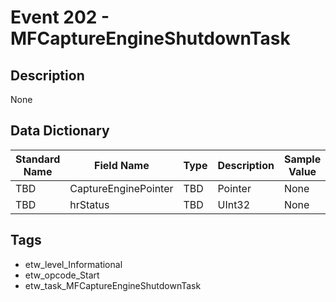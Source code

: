 # Event 202 - MFCaptureEngineShutdownTask

## Description
None

## Data Dictionary
|Standard Name|Field Name|Type|Description|Sample Value|
|---|---|---|---|---|
|TBD|CaptureEnginePointer|TBD|Pointer|None|None|
|TBD|hrStatus|TBD|UInt32|None|None|

## Tags
* etw_level_Informational
* etw_opcode_Start
* etw_task_MFCaptureEngineShutdownTask